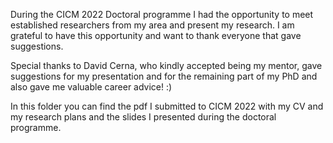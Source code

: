 During the CICM 2022 Doctoral programme I had the opportunity to meet established
researchers from my area and present my research. I am grateful to have this
opportunity and want to thank everyone that gave suggestions. 

Special thanks to David Cerna, who kindly accepted being my mentor, gave
suggestions for my presentation and for the remaining part of my PhD and also gave me 
valuable career advice! :) 

In this folder you can find the pdf I submitted to CICM 2022 with my CV and my
research plans and the slides I presented during the doctoral programme.  

